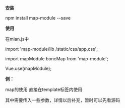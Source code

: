 **安装**

npm install map-module --save

**使用**

在mian.js中

import 'map-module/lib /static/css/app.css';

import mapModule boncMap from 'map-module';

Vue.use(mapModule);

**例：**

map的使用
直接在template标签内使用

<esri-map></esri-map>

其中需要传入一些参数，详情以后补充，暂时可以先看源码

